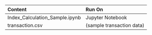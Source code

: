 | **Content** | **Run On** |
|:---------|:--------------------------| 
| Index_Calculation_Sample.ipynb | Jupyter Notebook   |  
| transaction.csv  | (sample transaction data)    |  

